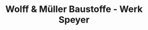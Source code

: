 ---
title: "Wolff & Müller Baustoffe - Werk Speyer"
url: /speyer/wolff-und-mueller-baustoffe-werk-speyer/
shop: Baustoffe
---